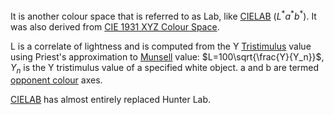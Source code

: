 It is another colour space that is referred to as Lab, like [CIELAB](CIELAB.md) ($L^*a^*b^*$).
It was also derived from [CIE 1931 XYZ Colour Space](CIE%201931%20XYZ%20Colour%20Space.md).

L is a correlate of lightness and is computed from the Y [Tristimulus](Tristimulus.md) value using Priest's approximation to [Munsell](Munsell%20Colour%20System.md) value:
$L=100\sqrt{\frac{Y}{Y_n}}$, $Y_n$ is the Y tristimulus value of a specified white object.
a and b are termed [opponent colour](Opponent%20Processes.md) axes.

[CIELAB](CIELAB.md) has almost entirely replaced Hunter Lab.